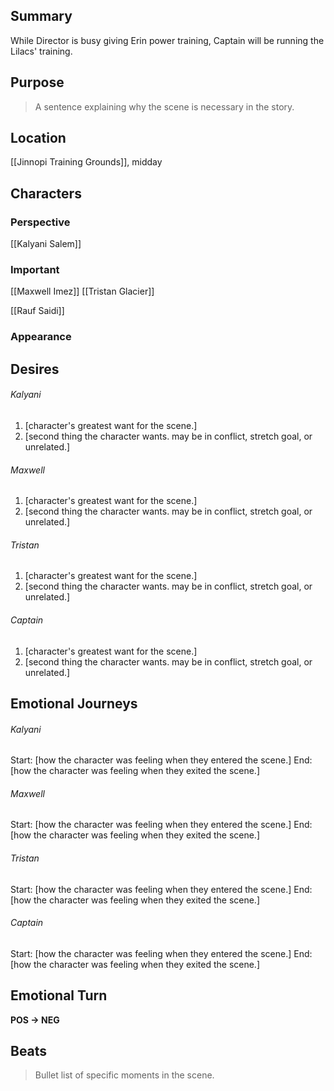 ## Summary
While Director is busy giving Erin power training, Captain will be running the Lilacs' training. 
## Purpose
> A sentence explaining why the scene is necessary in the story.
## Location
[[Jinnopi Training Grounds]], midday
## Characters 
### Perspective
[[Kalyani Salem]]
### Important
[[Maxwell Imez]]
[[Tristan Glacier]]

[[Rauf Saidi]]
### Appearance
## Desires
###### Kalyani
1. [character's greatest want for the scene.]
2. [second thing the character wants. may be in conflict, stretch goal, or unrelated.]
###### Maxwell
1. [character's greatest want for the scene.]
2. [second thing the character wants. may be in conflict, stretch goal, or unrelated.]
###### Tristan
1. [character's greatest want for the scene.]
2. [second thing the character wants. may be in conflict, stretch goal, or unrelated.]
###### Captain
1. [character's greatest want for the scene.]
2. [second thing the character wants. may be in conflict, stretch goal, or unrelated.]
## Emotional Journeys
###### Kalyani
Start: [how the character was feeling when they entered the scene.]
End: [how the character was feeling when they exited the scene.]
###### Maxwell
Start: [how the character was feeling when they entered the scene.]
End: [how the character was feeling when they exited the scene.]
###### Tristan
Start: [how the character was feeling when they entered the scene.]
End: [how the character was feeling when they exited the scene.]
###### Captain
Start: [how the character was feeling when they entered the scene.]
End: [how the character was feeling when they exited the scene.]
## Emotional Turn
**POS -> NEG**
## Beats
> Bullet list of specific moments in the scene.